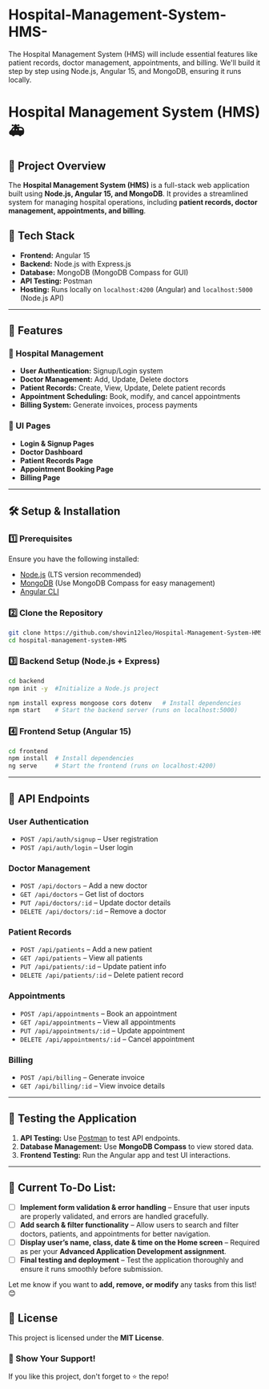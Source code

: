 # Hospital-Management-System-HMS-
The Hospital Management System (HMS) will include essential features like patient records, doctor management, appointments, and billing. We'll build it step by step using Node.js, Angular 15, and MongoDB, ensuring it runs locally.

# Hospital Management System (HMS) 🚑

## 📌 Project Overview

The **Hospital Management System (HMS)** is a full-stack web application built using **Node.js, Angular 15, and MongoDB**. It provides a streamlined system for managing hospital operations, including **patient records, doctor management, appointments, and billing**.

## 🚀 Tech Stack

- **Frontend:** Angular 15
- **Backend:** Node.js with Express.js
- **Database:** MongoDB (MongoDB Compass for GUI)
- **API Testing:** Postman
- **Hosting:** Runs locally on `localhost:4200` (Angular) and `localhost:5000` (Node.js API)

---

## 📖 Features

### 🏥 Hospital Management

- **User Authentication:** Signup/Login system
- **Doctor Management:** Add, Update, Delete doctors
- **Patient Records:** Create, View, Update, Delete patient records
- **Appointment Scheduling:** Book, modify, and cancel appointments
- **Billing System:** Generate invoices, process payments

### 🎨 UI Pages

- **Login & Signup Pages**
- **Doctor Dashboard**
- **Patient Records Page**
- **Appointment Booking Page**
- **Billing Page**

---

## 🛠️ Setup & Installation

### 1️⃣ Prerequisites

Ensure you have the following installed:

- [Node.js](https://nodejs.org/) (LTS version recommended)
- [MongoDB](https://www.mongodb.com/try/download/community) (Use MongoDB Compass for easy management)
- [Angular CLI](https://angular.io/cli)

### 2️⃣ Clone the Repository

```bash
git clone https://github.com/shovin12leo/Hospital-Management-System-HMS-.git
cd hospital-management-system-HMS
```

### 3️⃣ Backend Setup (Node.js + Express)

```bash
cd backend
npm init -y  #Initialize a Node.js project

npm install express mongoose cors dotenv   # Install dependencies
npm start    # Start the backend server (runs on localhost:5000)
```

### 4️⃣ Frontend Setup (Angular 15)

```bash
cd frontend
npm install  # Install dependencies
ng serve     # Start the frontend (runs on localhost:4200)
```

---

## 🔗 API Endpoints

### User Authentication

- `POST /api/auth/signup` – User registration
- `POST /api/auth/login` – User login

### Doctor Management

- `POST /api/doctors` – Add a new doctor
- `GET /api/doctors` – Get list of doctors
- `PUT /api/doctors/:id` – Update doctor details
- `DELETE /api/doctors/:id` – Remove a doctor

### Patient Records

- `POST /api/patients` – Add a new patient
- `GET /api/patients` – View all patients
- `PUT /api/patients/:id` – Update patient info
- `DELETE /api/patients/:id` – Delete patient record

### Appointments

- `POST /api/appointments` – Book an appointment
- `GET /api/appointments` – View all appointments
- `PUT /api/appointments/:id` – Update appointment
- `DELETE /api/appointments/:id` – Cancel appointment

### Billing

- `POST /api/billing` – Generate invoice
- `GET /api/billing/:id` – View invoice details

---

## 🧪 Testing the Application

1. **API Testing:** Use [Postman](https://www.postman.com/) to test API endpoints.
2. **Database Management:** Use **MongoDB Compass** to view stored data.
3. **Frontend Testing:** Run the Angular app and test UI interactions.

---


## **📌 Current To-Do List:**  
- [ ] **Implement form validation & error handling** – Ensure that user inputs are properly validated, and errors are handled gracefully.  
- [ ] **Add search & filter functionality** – Allow users to search and filter doctors, patients, and appointments for better navigation.  
- [ ] **Display user’s name, class, date & time on the Home screen** – Required as per your **Advanced Application Development assignment**.  
- [ ] **Final testing and deployment** – Test the application thoroughly and ensure it runs smoothly before submission.  

Let me know if you want to **add, remove, or modify** any tasks from this list! 😊

## 📜 License

This project is licensed under the **MIT License**.


### 🌟 Show Your Support!

If you like this project, don't forget to ⭐ the repo!

